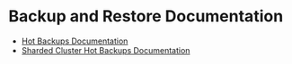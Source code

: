 # Backup and Restore Documentation

* [Hot Backups Documentation](https://docs.google.com/document/d/1sXF5NVNfIc5nEIChf0eoFEhHausT1fiGjGGI-5mm3tc/edit#)
* [Sharded Cluster Hot Backups Documentation](https://docs.google.com/document/d/11ybbeFqmoxUAyrzQIs6EtTwRlxso0a0cVfOmKLd68sM/edit)
